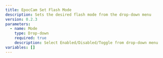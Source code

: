 ```yaml
---
title: EpocCam Set Flash Mode
description: Sets the desired flash mode from the drop-down menu
version: 0.2.3
parameters:
  - name: Mode
    type: Drop-down
    required: true
    description: Select Enabled/Disabled/Toggle from drop-down menu
variables: []
---
```

